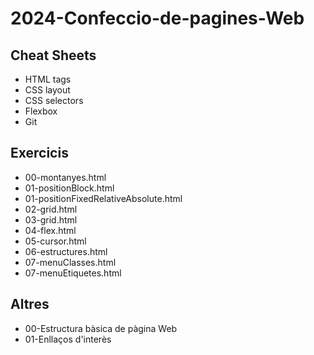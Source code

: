 # 2024-Confeccio-de-pagines-Web
## Cheat Sheets
- HTML tags
- CSS layout
- CSS selectors
- Flexbox
- Git
## Exercicis
- 00-montanyes.html                                                                                                                           
- 01-positionBlock.html                                                                                                                       
- 01-positionFixedRelativeAbsolute.html                                                                                                       
- 02-grid.html                                                                                                                                
- 03-grid.html                                                                                                                                
- 04-flex.html                                                                                                                                
- 05-cursor.html                                                                                                                              
- 06-estructures.html                                                                                                                         
- 07-menuClasses.html                                                                                                                         
- 07-menuEtiquetes.html
## Altres
- 00-Estructura bàsica de pàgina Web
- 01-Enllaços d'interès